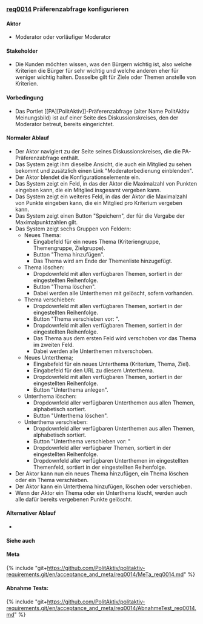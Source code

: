 ### [req0014](https://github.com/PolitAktiv/politaktiv-requirements/tree/master/en/requirements/req0014.md) Präferenzabfrage konfigurieren

#### Aktor
 * Moderator oder vorläufiger Moderator

#### Stakeholder
 * Die Kunden möchten wissen, was den Bürgern wichtig ist, also welche   Kriterien die Bürger für sehr wichtig und welche anderen eher für   weniger wichtig halten. Dasselbe gilt für Ziele oder Themen anstelle von  Kriterien.

#### Vorbedingung
 * Das Portlet [[PA][PolitAktiv]]-Präferenzabfrage (alter Name PolitAkltiv Meinungsbild) ist auf einer Seite des Diskussionskreises, den der Moderator betreut, bereits eingerichtet.

#### Normaler Ablauf
 * Der Aktor navigiert zu der Seite seines Diskussionskreises, die die PA-Präferenzabfrage enthält.
 * Das System zeigt ihm dieselbe Ansicht, die auch ein Mitglied zu sehen bekommt und zusätzlich einen Link "Moderatorbedienung einblenden".
 * Der Aktor blendet die Konfigurationselemente ein.
 * Das System zeigt ein Feld, in das der Aktor die Maximalzahl von Punkten eingeben kann, die ein Mitglied insgesamt vergeben kann.
 * Das System zeigt ein weiteres Feld, in das der Aktor die Maximalzahl von Punkte eingeben kann, die ein Mitglied pro Kriterium vergeben kann.
 * Das System zeigt einen Button "Speichern", der für die Vergabe der Maximalpunktzahlen gilt.
 * Das System zeigt sechs Gruppen von Feldern:
   * Neues Thema:
     * Eingabefeld für ein neues Thema (Kriteriengruppe, Themengruppe, Zielgruppe).
     * Button "Thema hinzufügen".
     * Das Thema wird am Ende der Themenliste hinzugefügt.
   * Thema löschen:
     * Dropdownfeld mit allen verfügbaren Themen, sortiert in der eingestellten Reihenfolge.
     * Button "Thema löschen".
     * Dabei werden alle Unterthemen mit gelöscht, sofern vorhanden.
   * Thema verschieben:
     * Dropdownfeld mit allen verfügbaren Themen, sortiert in der eingestellten Reihenfolge.
     * Button "Thema verschieben vor: ".
     * Dropdownfeld mit allen verfügbaren Themen, sortiert in der eingestellten Reihenfolge.
     * Das Thema aus dem ersten Feld wird verschoben vor das Thema im zweiten Feld.
     * Dabei werden alle Unterthemen mitverschoben.
   * Neues Unterthema;
     * Eingabefeld für ein neues Unterthema (Kriterium, Thema, Ziel).
     * Eingabefeld für den URL zu diesem Unterthema.
     * Dropdownfeld mit allen verfügbaren Themen, sortiert in der eingestellten Reihenfolge.
     * Button "Unterthema anlegen".
   * Unterthema löschen:
     * Dropdownfeld aller verfügbaren Unterthemen aus allen Themen, alphabetisch sortiert.
     * Button "Unterthema löschen".
   * Unterthema verschieben:
     * Dropdownfeld aller verfügbaren Unterthemen aus allen Themen, alphabetisch sortiert.
     * Button "Unterthema verschieben vor: "
     * Dropdownfeld aller verfügbarer Themen, sortiert in der eingestellten Reihenfolge.
     * Dropdownfeld aller verfügbaren Unterthemen im eingestellten Themenfeld, sortiert in der eingestellten Reihenfolge.
 * Der Aktor kann nun ein neues Thema hinzufügen, ein Thema löschen oder ein Thema verschieben.
 * Der Aktor kann ein Unterthema hinzufügen, löschen oder verschieben.
 * Wenn der Aktor ein Thema oder ein Unterthema löscht, werden auch alle dafür bereits vergebenen Punkte gelöscht.

#### Alternativer Ablauf
 * 

#### Siehe auch

#### Meta
{% include "git+https://github.com/PolitAktiv/politaktiv-requirements.git/en/acceptance_and_meta/req0014/MeTa_req0014.md" %} 

#### Abnahme Tests:
{% include "git+https://github.com/PolitAktiv/politaktiv-requirements.git/en/acceptance_and_meta/req0014/AbnahmeTest_req0014.md" %} 